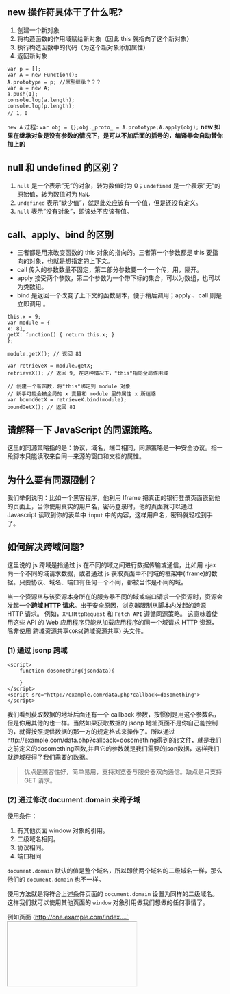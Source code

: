 ## new 操作符具体干了什么呢?

1.  创建一个新对象
2.  将构造函数的作用域赋给新对象（因此 this 就指向了这个新对象）
3.  执行构造函数中的代码（为这个新对象添加属性）
4.  返回新对象

```
var p = [];
var A = new Function();
A.prototype = p; //原型继承？？？
var a = new A;
a.push(1);
console.log(a.length);
console.log(p.length);
// 1，0
```

`new A` 过程:
`var obj = {};obj._proto_ = A.prototype;A.apply(obj);`
**new 如果在继承对象是没有参数的情况下，是可以不加后面的括号的，编译器会自动替你加上的**

## null 和 undefined 的区别？

1.  `null` 是一个表示”无”的对象，转为数值时为 0；`undefined` 是一个表示”无”的原始值，转为数值时为 `NaN`。
2.  `undefined` 表示”缺少值”，就是此处应该有一个值，但是还没有定义。
3.  `null` 表示”没有对象”，即该处不应该有值。

## call、apply、bind 的区别

- 三者都是用来改变函数的 this 对象的指向的。三者第一个参数都是 this 要指向的对象，也就是想指定的上下文。
- call 传入的参数数量不固定，第二部分参数要一个一个传，用，隔开。
- apply 接受两个参数，第二个参数为一个带下标的集合，可以为数组，也可以为类数组。
- bind 是返回一个改变了上下文的函数副本，便于稍后调用；apply 、call 则是立即调用 。

```
this.x = 9;
var module = {
x: 81,
getX: function() { return this.x; }
};

module.getX(); // 返回 81

var retrieveX = module.getX;
retrieveX(); // 返回 9, 在这种情况下，"this"指向全局作用域

// 创建一个新函数，将"this"绑定到 module 对象
// 新手可能会被全局的 x 变量和 module 里的属性 x 所迷惑
var boundGetX = retrieveX.bind(module);
boundGetX(); // 返回 81
```

## 请解释一下 JavaScript 的同源策略。

这里的同源策略指的是：协议，域名，端口相同，同源策略是一种安全协议。指一段脚本只能读取来自同一来源的窗口和文档的属性。

## 为什么要有同源限制？

我们举例说明：比如一个黑客程序，他利用 Iframe 把真正的银行登录页面嵌到他的页面上，当你使用真实的用户名，密码登录时，他的页面就可以通过 Javascript 读取到你的表单中 `input` 中的内容，这样用户名，密码就轻松到手了。

## 如何解决跨域问题?

这里说的 js 跨域是指通过 js 在不同的域之间进行数据传输或通信，比如用 ajax 向一个不同的域请求数据，或者通过 js 获取页面中不同域的框架中(iframe)的数据。只要协议、域名、端口有任何一个不同，都被当作是不同的域。

当一个资源从与该资源本身所在的服务器不同的域或端口请求一个资源时，资源会发起一个**跨域 HTTP 请求**。出于安全原因，浏览器限制从脚本内发起的跨源 HTTP 请求。 例如，`XMLHttpRequest` 和 `Fetch API` 遵循同源策略。 这意味着使用这些 API 的 Web 应用程序只能从加载应用程序的同一个域请求 HTTP 资源，除非使用 跨域资源共享`CORS`(跨域资源共享) 头文件。

### (1) 通过 jsonp 跨域

```
<script>
    function dosomething(jsondata){

    }
</script>
<script src="http://example.com/data.php?callback=dosomething"></script>
```

我们看到获取数据的地址后面还有一个 callback 参数，按惯例是用这个参数名，但是你用其他的也一样。当然如果获取数据的 jsonp 地址页面不是你自己能控制的，就得按照提供数据的那一方的规定格式来操作了。所以通过http://example.com/data.php?callback=dosomething得到的js文件，就是我们之前定义的dosomething函数,并且它的参数就是我们需要的json数据，这样我们就跨域获得了我们需要的数据。

> 优点是兼容性好，简单易用，支持浏览器与服务器双向通信。缺点是只支持 GET 请求。

### (2) 通过修改 document.domain 来跨子域

使用条件：

1.  有其他页面 window 对象的引用。
2.  二级域名相同。
3.  协议相同。
4.  端口相同

`document.domain` 默认的值是整个域名，所以即使两个域名的二级域名一样，那么他们的 `document.domain` 也不一样。

使用方法就是将符合上述条件页面的 `document.domain` 设置为同样的二级域名。这样我们就可以使用其他页面的 `window` 对象引用做我们想做的任何事情了。

例如页面 (http://one.example.com/index....`<iframe>`

```
<iframe id="iframe" src="http://two.example.com/iframe.html"></iframe>
```

在 iframe.html 中使用 JavaScript 将 `document.domain` 设置好，也就是 example.com。

```
var iframe = document.getElementById('iframe');

document.domain = 'example.com';

iframe.contentDocument; // 框架的 document 对象
iframe.contentWindow; // 框架的 window 对象
```

这样，我们就可以获得对框架的完全控制权了。

### (3) 使用 window.name 来进行跨域

```
window.name = "My window's name";
location.href = "http://www.qq.com/";

// 再检测 window.name

window.name; // My window's name
```

在一个标签里面跳转网页的话，我们的 `window.name` 是不会改变的。由于安全原因，浏览器始终会保持 `window.name` 是 `string` 类型。

基于这个思想，我们可以在某个页面设置好 `window.name` 的值，然后跳转到另外一个页面。在这个页面中就可以获取到我们刚刚设置的 `window.name` 了。

```
var iframe = document.getElementById('iframe');
var data = '';

iframe.onload = function() {
    data = iframe.contentWindow.name;
};
```

> 因为两个页面完全不同源，出现了报错由于 window.name 不随着 URL 的跳转而改变，所以我们使用一个暗黑技术来解决这个问题：

```
var iframe = document.getElementById('iframe');
var data = '';

iframe.onload = function() {
    iframe.onload = function(){
        data = iframe.contentWindow.name;
    }
    iframe.src = 'about:blank';
};
```

> 或者将里面的 about:blank 替换成某个同源页面（最好是空页面，减少加载时间）。这种方法与 `document.domain` 方法相比，放宽了域名后缀要相同的限制，可以从任意页面获取 `string` 类型的数据。

### (4) 使用 HTML5 中新引进的 window.postMessage 方法来跨域传送数据

```
windowObj.postMessage(message, targetOrigin);
```

- `windowObj`: 接受消息的 Window 对象。
- `message`: 在最新的浏览器中可以是对象。
- `targetOrigin`: 目标的源，`*` 表示任意。

这个方法非常强大，无视协议，端口，域名的不同

```
var windowObj = window; // 可以是其他的 Window 对象的引用
var data = null;

addEventListener('message', function(e){
    if(e.origin == 'http://jasonkid.github.io/fezone') {
        data = e.data;

        e.source.postMessage('Got it!', '*');
    }
});
```

`message` 事件就是用来接收 `postMessage` 发送过来的请求的。函数参数的属性有以下几个：

- `origin`: 发送消息的 window 的源。
- `data`: 数据。
- `source`: 发送消息的 Window 对象。

### (5) CORS

服务器端对于 `CORS` 的支持，主要就是通过设置 `Access-Control-Allow-Origin` 来进行的。如果浏览器检测到相应的设置，就可以允许 Ajax 进行跨域的访问。

### (6) nginx 反向代理

配置`proxy_pass`转发请求

```
#user  nobody;
worker_processes  1;
error_log  /disk/nginx/logs/error.log;
#error_log  logs/error.log  notice;
#error_log  logs/error.log  info;
pid        logs/nginx.pid;

events {
    worker_connections  2048;
}

http {
    include       mime.types;
    default_type  application/octet-stream;
    access_log  /disk/nginx/logs/host.access.log;
    sendfile        on;
    #tcp_nopush     on;
    #keepalive_timeout  0;
    keepalive_timeout  65;

    #gzip  on;
      limit_req_zone $binary_remote_addr zone=perip:10m rate=1r/s;
       limit_req_zone $server_name zone=perserver:10m rate=10r/s;
    # HTTPS server
    server {
        limit_req zone=perip burst=5 nodelay;//限流配置
        limit_req zone=perserver burst=10;
        listen 443;
        server_name mp.baidu.com;
        ssl on;
        ssl_certificate  1_mp.baidu.com_bundle.crt;
        ssl_certificate_key  2_mp.baidu.com.key;
        ssl_session_timeout 5m;
        ssl_protocols TLSv1 TLSv1.1 TLSv1.2;
        ssl_ciphers ECDHE-RSA-AES128-GCM-SHA256:HIGH:!aNULL:!MD5:!RC4:!DHE;
        ssl_prefer_server_ciphers on;
        location / {
            root   html;
            index  index.html index.htm;
            proxy_pass http://10.105.26.210;  //直接转发
        }
    }

}
```

## 说说严格模式的限制

目的：消除 Javascript 语法的一些不合理、不严谨之处，减少一些怪异行为;

- 变量必须声明后再使用函数的参数不能有同名属性，否则报错禁止 `this` 指向全局对象不能使用 `with` 语句增加了保留字
- `arguments` 不会自动反映函数参数的变化
- 消除代码运行的一些不安全之处，保证代码运行的安全
- 提高编译器效率，增加运行速度
- 为未来新版本的 Javascript 做好铺垫

## 请解释什么是事件代理

事件代理（Event Delegation），又称之为事件委托。即是把原本需要绑定的事件委托给父元素，让父元素担当事件监听的职务。事件代理的原理是 DOM 元素的事件冒泡。使用事件代理的好处是可以提高性能

使用委托代理的原因：

- 需要绑定事件的元素很多，且处理逻辑类似。
- 元素是动态创建，或频繁增加、删除，导致元素绑定事件过于复杂的。

## Event Loop、消息队列、事件轮询

异步函数在执行结束后，会在事件队列中添加一个事件（回调函数）(遵循先进先出原则)，主线程中的代码执行完毕后（即一次循环结束），下一次循环开始就在事件队列中“读取”事件，然后调用它所对应的回调函数。这个过程是循环不断的，所以整个的这种运行机制又称为 `Event Loop`（事件循环）

主线程运行的时候，产生堆（heap）和栈（stack），栈中的代码（同步任务）调用各种外部 API，它们在”任务队列”中加入各种事件（click，load，done）。只要栈中的代码执行完毕，主线程就会去读取”任务队列”，依次执行那些事件所对应的回调函数。

执行栈中的代码（同步任务），总是在读取”任务队列”（异步任务）之前执行。

## ES6 的了解

es6 是一个新的标准，它包含了许多新的语言特性和库，是 JS 最实质性的一次升级。比如’箭头函数’、’字符串模板’、’generators(生成器)’、’async/await’、’解构赋值’、’class’等等，还有就是引入 module 模块的概念。

**箭头函数** 可以让 `this` 指向固定化，这种特性很有利于封装回调函数

1.  函数体内的 `this` 对象，就是定义时所在的对象，而不是使用时所在的对象。
2.  不可以当作构造函数，也就是说，不可以使用 `new`命令，否则会抛出一个错误。
3.  不可以使用 `arguments` 对象，该对象在函数体内不存在。如果要用，可以用 Rest 参数代替
4.  不可以使用 `yield` 命令，因此箭头函数不能用作 `Generator` 函数。

**async/await** 是写异步代码的新方式，以前的方法有回调函数和 Promise。

- `async/await` 是基于 `Promise` 实现的，它不能用于普通的回调函数。
- `async/await` 与 `Promise` 一样，是非阻塞的。
- `async/await` 使得异步代码看起来像同步代码，这正是它的魔力所在。

## 说说你对 Promise 的理解

Promise 是异步编程的一种解决方案，比传统的解决方案——回调函数和事件监听——更合理和更强大。

所谓 Promise，简单说就是一个容器，里面保存着某个未来才会结束的事件（通常是一个异步操作）的结果。从语法上说，Promise 是一个对象，从它可以获取异步操作的消息。Promise 提供统一的 API，各种异步操作都可以用同样的方法进行处理。

Promise 对象有以下两个特点:

- 对象的状态不受外界影响，Promise 对象代表一个异步操作，有三种状态：Pending（进行中）、Resolved（已完成，又称 Fulfilled）和 Rejected（已失败）
- 一旦状态改变，就不会再变，任何时候都可以得到这个结果。

## 说说你对 AMD 和 Commonjs 的理解

### (1) CommonJS

`CommonJS` 规范是诞生比较早的。NodeJS 就采用了 CommonJS。加载模块是同步的，也就是说，只有加载完成，才能执行后面的操作。

```
var clock = require('clock');
clock.start();
```

这种写法适合服务端，因为在服务器读取模块都是在本地磁盘，加载速度很快。但是如果在客户端，加载模块的时候有可能出现“假死”状况。比如上面的例子中 clock 的调用必须等待 clock.js 请求成功，加载完毕。那么，能不能异步加载模块呢？

### (2) AMD

AMD，即 (Asynchronous Module Definition)，这种规范是异步的加载模块，requireJs 应用了这一规范。先定义所有依赖，然后在加载完成后的回调函数中执行。非同步加载模块，允许指定回调函数。

```
require(['clock'],function(clock){
  clock.start();
});
```

### (3) CMD

CMD (Common Module Definition), 是 seajs 推崇的规范，CMD 则是依赖就近，用的时候再 require

```
define(function(require, exports, module) {
   var clock = require('clock');
   clock.start();
});
```

## Commonjs 和 es6 模块

### (1) commonJS 模块

1.  动态加载模块
    commonJS 和 es6 的最大区别大概就在于此了吧，commonJS 模块的动态加载能够很轻松的实现懒加载，优化用户体验。

2.  加载整个模块
    commonJS 模块中，导出的是整个模块。

3.  每个模块皆为对象
    commonJS 模块都被视作一个对象。

4.  值拷贝
    commonJS 的模块输出和 函数的值传递相似，都是值的拷贝

### (2) es6 模块

1.  静态解析
    即在解析阶段就确定输出的模块，所以 es6 模块的 import 一般写在被引入文件的开头。

2.  模块不是对象
    在 es6 里，每个模块并不会当做一个对象看待

3.  加载的不是整个模块
    在 es6 模块中经常会看见一个模块中有好几个 export 导出

4.  模块的引用
    es6 模块中，导出的并不是模块的值拷贝，而是这个模块的引用

## Debounce、throttle

> 以下场景往往由于事件频繁被触发，因而频繁执行 DOM 操作、资源加载等重行为，导致 UI 停顿甚至浏览器崩溃。

1.  window 对象的 resize、scroll 事件
2.  拖拽时的 mousemove 事件
3.  射击游戏中的 mousedown、keydown 事件
4.  文字输入、自动完成的 keyup 事件

### Debounce(防抖)

#### 定义

> 当调用动作 n 毫秒后，才会执行该动作，若在这 n 毫秒内又调用此动作则将重新计算执行时间。可以把多个顺序地调用合并成一次。

#### 实例

> 1.  调整桌面浏览器窗口大小的时候，会触发很多次 resize 事件
> 2.  基于 AJAX 请求的自动完成功能，通过 keypress 触发

#### 实现

```
/**
* 空闲控制 返回函数连续调用时，空闲时间必须大于或等于 idle，action 才会执行
* @param idle   {number}    空闲时间，单位毫秒
* @param action {function}  请求关联函数，实际应用需要调用的函数
* @return {function}    返回客户调用函数
*/
debounce(idle,action)

var debounce = function(idle, action){
  var last
  return function(){
    var _this = this, args = arguments
    clearTimeout(last)
    last = setTimeout(function(){
        action.apply(_this, args)
    }, idle)
  }
}
```

### Throttle（节流阀）

#### 定义

> 预先设定一个执行周期，当调用动作的时刻大于等于执行周期则执行该动作，然后进入下一个新周期。只允许一个函数在 X 毫秒内执行一次。

> 不同点:跟 debounce 主要的不同在于，throttle 保证 X 毫秒内至少执行一次。

#### 实例：

> 1.  无限滚动

#### 实现

```
/**
* 频率控制 返回函数连续调用时，action 执行频率限定为 次 / delay
* @param delay  {number}    延迟时间，单位毫秒
* @param action {function}  请求关联函数，实际应用需要调用的函数
* @return {function}    返回客户调用函数
*/
throttle(delay,action)

var throttle = function(delay, action){
  var last = 0;
  return function(){
    var curr = +new Date()
    if (curr - last > delay){
      action.apply(this, arguments)
      last = curr
    }
  }
}
```

### requestAnimationFrame

> 告诉浏览器您希望执行动画并请求浏览器在下一次重绘之前调用指定的函数来更新动画。该方法使用一个回调函数作为参数，这个回调函数会在浏览器重绘之前调用。是另一种限速执行的方式。跟 `_.throttle(dosomething, 16)` 等价。它是高保真的，如果追求更好的精确度的话，可以用浏览器原生的 API 。

**异步**

- 在浏览器重绘前调用，保证浏览器渲染效率和性能
- 可以精准地控制动画的每一帧

#### 优点

- 动画保持 60fps（每一帧 16 ms），浏览器内部决定渲染的最佳时机
- 简洁标准的 API，后期维护成本低

#### 缺点

- 动画的开始/取消需要开发者自己控制，不像 ‘.debounce’ 或 ‘.throttle’由函数内部处理。
- 浏览器标签未激活时，一切都不会执行。
- 尽管所有的现代浏览器都支持 rAF ，IE9，Opera Mini 和 老的 Android 还是需要打补丁。
- Node.js 不支持，无法在服务器端用于文件系统事件。

实现如下：

```
var latestKnownScrollY = 0,
    ticking = false,
  item = document.querySelectorAll('.item');


function update() {
    // reset the tick so we can
    // capture the next onScroll
    ticking = false;

  item[0].style.width = latestKnownScrollY + 100 + 'px';
}


function onScroll() {
    latestKnownScrollY = window.scrollY; //No IE8
    requestTick();
}

function requestTick() {
    if(!ticking) {
        requestAnimationFrame(update);
    }
    ticking = true;
}

 window.addEventListener('scroll', onScroll, false);


/// THROTTLE

function throttled_version() {
   item[1].style.width = window.scrollY + 100 + 'px';
}

 window.addEventListener('scroll', _.throttle(throttled_version, 16), false);
```

### 如何使用 debounce 和 throttle 以及常见的坑

> 1.  不止一次地调用 \_.debounce 方法：

```
// 错误
$(window).on('scroll', function() {
   _.debounce(doSomething, 300);
});
// 正确
$(window).on('scroll', _.debounce(doSomething, 200));
```

### 总结

> - `debounce`：把触发非常频繁的事件（比如按键）合并成一次执行。
> - `throttle`：保证每 X 毫秒恒定的执行次数，比如每 200ms 检查下滚动位置，并触发 CSS 动画。
> - `requestAnimationFrame`：可替代 `throttle` ，函数需要重新计算和渲染屏幕上的元素时，想保证动画或变化的平滑性，可以用它。注意：IE9 不支持。

## console

1.  `console.log console.warn console.info console.error`
2.  `console.group & console.groupEnd`
3.  `console.table`
4.  `console.log('%chello world', 'background-image:-webkit-gradient( linear, left top, right top, color-stop(0, #f22));`
5.  `console.assert`
6.  `console.count`
7.  `console.dir`
8.  `console.time & console.timeEnd`
9.  `console.profile & console.timeLime`
10. `keys & values`
11. `monitor & unmonitor`

## 怎么设置多个 window.onload 事件（类似像 jquery 一样可以同时存在多个$(document).ready()事件）

```
/*
*假设有2个函数firstFunction和secondFunction需要在网页加载完毕时执行， 需要绑定到window。onload。如果通过：
*
* window.onload = firstFunction;
* window.onload = secondFunction;
* 结果是只有secondFunction会执行，secondFunction会覆盖firstFunction。
*/

/*
*正确的方式是：
* Javascript 共享onload事件处理方法：
*/
//1.在需要绑定的函数不是很多时，可以创建一个匿名函数容纳需绑定的函数，再将该匿名函数绑定至window。onload函数
window.onload = function()
    {
      firstFunction();
      secondFunction();
    }

//2.实现一个函数addLoadEvent，如下

function addLoadEvent(func)
    {
      var oldOnLoad = window.onload;
      if(typeof window.onload != 'function')
      {
        window.onload = func;
      }
      else
      {
        window.onload = function()
        {
          oldOnLoad();
          func();
        }

      }
    }

addLoadEvent(firstFunction);
addLoadEvent(secondFunction);
```

## XML 和 JSON 的区别？

- 数据体积方面。JSON 相对于 XML 来讲，数据的体积小，传递的速度更快些。
- 数据交互方面。JSON 与 JavaScript 的交互更加方便，更容易解析处理，更好的数据交互。
- 数据描述方面。JSON 对数据的描述性比 XML 较差。
- 传输速度方面。JSON 的速度要远远快于 XML。

## 谈谈你对 webpack 的看法

`WebPack` 是一个模块打包工具，你可以使用`WebPack`管理你的模块依赖，并编绎输出模块们所需的静态文件。它能够很好地管理、打包 Web 开发中所用到的`HTML、JavaScript、CSS`以及各种静态文件（图片、字体等），让开发过程更加高效。对于不同类型的资源，`webpack`有对应的模块加载器。`webpack`模块打包器会分析模块间的依赖关系，最后 生成了优化且合并后的静态资源。

### (1) 两大特色

- code splitting（可以自动完成）
- loader 可以处理各种类型的静态文件，并且支持串联操作

### (2) 新特性

- 对 CommonJS 、 AMD 、ES6 的语法做了兼容
- 对 js、css、图片等资源文件都支持打包
- 串联式模块加载器以及插件机制，让其具有更好的灵活性和扩展性，例如提供对 CoffeeScript、ES6 的支持
- 有独立的配置文件 webpack.config.js
- 可以将代码切割成不同的 chunk，实现按需加载，降低了初始化时间
- 支持 SourceUrls 和 SourceMaps，易于调试
- 具有强大的 Plugin 接口，大多是内部插件，使用起来比较灵活
- webpack 使用异步 IO 并具有多级缓存。这使得 webpack 很快且在增量编译上更加快

## Javascript 垃圾回收方法

### (1) 标记清除（mark and sweep）

这是 JavaScript 最常见的垃圾回收方式，当变量进入执行环境的时候，比如函数中声明一个变量，垃圾回收器将其标记为“进入环境”，当变量离开环境的时候（函数执行结束）将其标记为“离开环境”。

垃圾回收器会在运行的时候给存储在内存中的所有变量加上标记，然后去掉环境中的变量以及被环境中变量所引用的变量（闭包），在这些完成之后仍存在标记的就是要删除的变量了

### (2) 引用计数(reference counting)

在低版本 IE 中经常会出现内存泄露，很多时候就是因为其采用引用计数方式进行垃圾回收。引用计数的策略是跟踪记录每个值被使用的次数，当声明了一个 变量并将一个引用类型赋值给该变量的时候这个值的引用次数就加 1，如果该变量的值变成了另外一个，则这个值得引用次数减 1，当这个值的引用次数变为 0 的时候，说明没有变量在使用，这个值没法被访问了，因此可以将其占用的空间回收，这样垃圾回收器会在运行的时候清理掉引用次数为 0 的值占用的空间。(循环引用问题)

在 IE 中虽然 JavaScript 对象通过标记清除的方式进行垃圾回收，但 BOM 与 DOM 对象却是通过引用计数回收垃圾的，也就是说只要涉及 B

## DOM 操作——怎样添加、移除、移动、复制、创建和查找节点。

### 创建新节点

```
createDocumentFragment()    //创建一个DOM片段

createElement()   //创建一个具体的元素

createTextNode()   //创建一个文本节点
```

### 添加、移除、替换、插入

```
appendChild()

removeChild()

replaceChild()

insertBefore() //并没有insertAfter()
```

## js 延迟加载的方式有哪些？

### (1) defer

这个布尔属性被设定用来通知浏览器该脚本将在文档完成解析后，触发 `DOMContentLoaded` 事件前执行。如果缺少 `src` 属性（即内嵌脚本），该属性不应被使用，因为这种情况下它不起作用。对动态嵌入的脚本使用 `async=false` 来达到类似的效果。

```
<!DOCTYPE html>
<html>
<head>
    <script src="test1.js" defer="defer"></script>
    <script src="test2.js" defer="defer"></script>
</head>
<body>
<!-- 这里放内容 -->
</body>
</html>  
```

虽然`<script>` 元素放在了`<head>`元素中，但包含的脚本将延迟浏览器遇到`</html>`标签后再执行。`HTML5`规范要求脚本按照它们出现的先后顺序执行。在现实当中，延迟脚本并不一定会按照顺序执行。`defer`属性 **只适用于外部脚本文件**。支持 `HTML5` 的实现会忽略嵌入脚本设置的 `defer`属性。

### (2) async（HTML5）

该布尔属性指示浏览器是否在允许的情况下异步执行该脚本。该属性对于内联脚本无作用 (即没有 src 属性的脚本）,**只适用于外部脚本文件**。

目的：不让页面等待脚本下载和执行，从而 **异步加载页面其他内容** 。异步脚本一定会在页面 load 事件前执行。不能保证脚本会按顺序执行。

```
<!DOCTYPE html>
<html>
<head>
    <script src="test1.js" async></script>
    <script src="test2.js" async></script>
</head>
<body>
<!-- 这里放内容 -->
</body>
</html>  
```

### (3) 动态创建 DOM 方式（创建 script，插入到 DOM 中，加载完毕后 callBack）

```
//这些代码应被放置在</body>标签前(接近HTML文件底部)
<script type="text/javascript">  
   function downloadJSAtOnload() {  
       varelement = document.createElement("script");  
       element.src = "defer.js";  
       document.body.appendChild(element);  
   }  
   if (window.addEventListener)  
      window.addEventListener("load",downloadJSAtOnload, false);  
   else if (window.attachEvent)  
      window.attachEvent("onload",downloadJSAtOnload);  
   else
      window.onload =downloadJSAtOnload;  
</script>  
```

### (4) 通过 ajax 按需异步载入 js

```
var xhr = new XMLHttpRequest();  
xhr.open("get", "script1.js", true);  
xhr.onreadystatechange = function(){  
    if (xhr.readyState == 4){  
        if (xhr.status >= 200 && xhr.status < 300 || xhr.status == 304){  
            var script = document.createElement ("script");  
            script.type = "text/javascript";  
            script.text = xhr.responseText;  
            document.body.appendChild(script);  
        }  
    }  
};  
xhr.send(null);  
```

### (5) 创建并插入 iframe，让它异步执行 js

## DOM 文档加载步骤：

1.  解析 HTML 结构
2.  加载外部的脚本和样式文件
3.  解析并执行脚本代码
4.  执行$(function(){})内对应代码
5.  加载图片等二进制资源
6.  页面加载完毕，执行 window.onload

## 哪些操作会造成内存泄漏？

- 内存泄漏指任何对象在您不再拥有或需要它之后仍然存在。
- 垃圾回收器定期扫描对象，并计算引用了每个对象的其他对象的数量。如果一个对象的引用数量为 0（没有其他对象引用过该对象），或对该对象的惟一引用是循环的，那么该对象的内存即可回收。
- setTimeout 的第一个参数使用字符串而非函数的话，会引发内存泄漏。
- 闭包、控制台日志、循环（在两个对象彼此引用且彼此保留时，就会产生一个循环）

## 如何删除一个 cookie

### (1) 将时间设为当前时间往前一点。

```
var date = new Date();

date.setDate(date.getDate() - 1);//真正的删除
```

`setDate()`方法用于设置一个月的某一天。

### (2) expires 的设置

`document.cookie = 'user='+ encodeURIComponent('name') + ';expires = ' + new Date(0)`

## document.write()的用法

`document.write`方法可以用在两个方面：

- 页面载入过程中用实时脚本创建页面内容
- 用延时脚本创建本窗口或新窗口的内容

`document.write`只能重绘整个页面。`innerHTML`可以重绘页面的一部分

## attribute 和 property 的区别是什么？

- `attribute` 是 `dom` 元素在文档中作为 `html` 标签拥有的属性；
- `property` 就是 `dom` 元素在 `js` 中作为对象拥有的属性。

> 对于 `html` 的标准属性来说，`attribute` 和 `property` 是同步的，是会自动更新的，但是对于自定义的属性来说，他们是不同步的，

## ===运算符判断相等的流程是怎样的

- 如果两个值不是相同类型，它们不相等
- 如果两个值都是 `null` 或者都是 `undefined`，它们相等
- 如果两个值都是布尔类型 `true` 或者都是 `false`，它们相等
- 如果其中有一个是 `NaN`，它们不相等
- 如果都是数值型并且数值相等，他们相等， -0 等于 0
- 如果他们都是字符串并且在相同位置包含相同的 16 位值，他它们相等；如果在长度或者内容上不等，它们不相等；两个字符串显示结果相同但是编码不同==和===都认为他们不相等
- 如果他们指向相同对象、数组、函数，它们相等；如果指向不同对象，他们不相等

## ==运算符判断相等的流程是怎样的

- 如果两个值类型相同，按照===比较方法进行比较
- 如果类型不同，使用如下规则进行比较
- 如果其中一个值是 `null`，另一个是 `undefined`，它们相等
- 如果一个值是 **数字** 另一个是 **字符串**，将 **字符串转换为数字** 进行比较
- 如果有布尔类型，将 **true 转换为 1，false 转换为 0**，然后用==规则继续比较
- 如果一个值是对象，另一个是数字或字符串，将对象转换为原始值然后用==规则继续比较
- **其他所有情况都认为不相等**

## 对象到字符串的转换步骤

1.  如果对象有`toString()`方法，javascript 调用它。如果返回一个原始值（primitive value 如：`string number boolean`）,将这个值转换为字符串作为结果
2.  如果对象没有`toString()`方法或者返回值不是原始值，javascript 寻找对象的`valueOf()`方法，如果存在就调用它，返回结果是原始值则转为字符串作为结果
3.  否则，javascript 不能从`toString()`或者`valueOf()`获得一个原始值，此时`throws a TypeError`

## 对象到数字的转换步骤

1.  如果对象有`valueOf()`方法并且返回元素值，javascript 将返回值转换为数字作为结果
2.  否则，如果对象有`toString()`并且返回原始值，javascript 将返回结果转换为数字作为结果
3.  否则，`throws a TypeError`

## <,>,<=,>=的比较规则

所有比较运算符都支持任意类型，但是 **比较只支持数字和字符串**，所以需要执行必要的转换然后进行比较，转换规则如下:

1.  如果操作数是对象，转换为原始值：如果`valueOf`方法返回原始值，则使用这个值，否则使用`toString`方法的结果，如果转换失败则报错
2.  经过必要的对象到原始值的转换后，如果两个操作数都是字符串，按照字母顺序进行比较（他们的 16 位 unicode 值的大小）
3.  否则，如果有一个操作数不是字符串，**将两个操作数转换为数字**进行比较

## +运算符工作流程

1.  如果有操作数是对象，转换为原始值
2.  此时如果有 **一个操作数是字符串** ，其他的操作数都转换为字符串并执行连接
3.  否则：**所有操作数都转换为数字并执行加法**

## 函数内部 arguments 变量有哪些特性,有哪些属性,如何将它转换为数组

- `arguments`所有函数中都包含的一个局部变量，是一个类数组对象，对应函数调用时的实参。如果函数定义同名参数会在调用时覆盖默认对象
- `arguments[index]`分别对应函数调用时的实参，并且通过 arguments 修改实参时会同时修改实参
- `arguments.length`为实参的个数（Function.length 表示形参长度）
- `arguments.callee`为当前正在执行的函数本身，使用这个属性进行递归调用时需注意`this`的变化
- `arguments.caller`为调用当前函数的函数（已被遗弃）
- 转换为数组：`var args = Array.prototype.slice.call(arguments, 0);`

## 下面这段代码想要循环延时输出结果 0 1 2 3 4,请问输出结果是否正确,如果不正确,请说明为什么,并修改循环内的代码使其输出正确结果

```
for (var i = 0; i < 5; ++i) {
  setTimeout(function () {
    console.log(i + ' ');
  }, 100);
}
```

不能输出正确结果，因为循环中 `setTimeout` 接受的参数函数通过闭包访问变量 `i`。javascript 运行环境为单线程，`setTimeout` 注册的函数需要等待线程空闲才能执行，此时 `for` 循环已经结束，`i` 值为 5.五个定时输出都是 5 修改方法：将 `setTimeout` 放在函数立即调用表达式中，将 `i` 值作为参数传递给包裹函数，创建新闭包

```
// 第一种
for (var i = 0; i < 5; ++i) {
  (function (i) {
    setTimeout(function () {
      console.log(i + ' ');
    }, 100);
  }(i));
}

// 第二种 在每次迭代时都为i创建新的绑定。
for (let i = 0; i < 5; ++i) {
  setTimeout(function () {
    console.log(i + ' ');
  }, 100);
}
```

## 如何判断一个对象是否为数组

```
/**
 * 判断一个对象是否是数组，参数不是对象或者不是数组，返回false
 *
 * @param {Object} arg 需要测试是否为数组的对象
 * @return {Boolean} 传入参数是数组返回true，否则返回false
 */
function isArray(arg) {
    if (typeof arg === 'object') {
        return Object.prototype.toString.call(arg) === '[object Array]';
    }
    return false;
}
```

## 如何判断一个对象是否为函数

```
/**
 * 判断对象是否为函数，如果当前运行环境对可调用对象（如正则表达式）
 * 的typeof返回'function'，采用通用方法，否则采用优化方法
 *
 * @param {Any} arg 需要检测是否为函数的对象
 * @return {boolean} 如果参数是函数，返回true，否则false
 */
function isFunction(arg) {
    if (arg) {
        if (typeof (/./) !== 'function') {
            return typeof arg === 'function';
        } else {
            return Object.prototype.toString.call(arg) === '[object Function]';
        }
    } // end if
    return false;
}
```

## 数组去重

### (1) 双层循环

```
var array = [1, 1, '1', '1'];

function unique(array) {
    // res用来存储结果
    var res = [];
    for (var i = 0, arrayLen = array.length; i < arrayLen; i++) {
        for (var j = 0, resLen = res.length; j < resLen; j++ ) {
            if (array[i] === res[j]) {
                break;
            }
        }
        // 如果array[i]是唯一的，那么执行完循环，j等于resLen
        if (j === resLen) {
            res.push(array[i])
        }
    }
    return res;
}

console.log(unique(array)); // [1, "1"]
```

优点：兼容性缺点：对象和 NaN 不去重

### (2) indexOf

```
var array = [1, 1, '1'];

function unique(array) {
    var res = [];
    for (var i = 0, len = array.length; i < len; i++) {
        var current = array[i];
        if (res.indexOf(current) === -1) {
            res.push(current)
        }
    }
    return res;
}

console.log(unique(array));
```

缺点：对象和 NaN 不去重

### (3) filter

```
var array = [1, 2, 1, 1, '1'];

// array.concat() 复制出来一份原有的数组，且对复制出来的新数组的操作不会影响到原有数组
function unique(array) {
    return array.concat().sort().filter(function(item, index, array){
        return !index || item !== array[index - 1]
    })
}

console.log(unique(array));
```

缺点：对象不去重 NaN 会被忽略掉

### (4) Object 键值对

因为 1 和 '1' 是不同的，但是这种方法会判断为同一个值，这是因为对象的键值只能是字符串，所以我们可以使用 `typeof item + item` 拼成字符串作为 key 值来避免这个问题
依然无法正确区分出两个对象，比如 `{value: 1} 和 {value: 2}`，因为 `typeof item + item` 的结果都会是 `object[object Object]`，不过我们可以使用 `JSON.stringify` 将对象序列化

```
var array = [{ value: 1 }, { value: 1 }, { value: 2 }, { value: 2 }];

function unique(array) {
    var obj = {};
    return array.filter(function (item, index, array) {
        var key = typeof item + JSON.stringify(item)
        return obj.hasOwnProperty(key) ? false : (obj[key] = true)
    })
}

console.log(unique(array)); // [{value: 1}, {value: 2}]
```

优点：全部去重

### (5) ES6

```
var array = [1, 2, 1, 1, '1'];

function unique(array) {
   return Array.from(new Set(array));
}
console.log(unique(array)); // [1, 2, "1"]
// Set。它类似于数组，但是成员的值都是唯一的，没有重复的值
。
```

简化

```
var unique = (a) => [...new Set(a)]
```

缺点：对象不去重 NaN 去重

## 闭包

```
function mo(){
    var x = 0;
    return function(){
        console.log(++x)
    }
}
var a = mo();
var b = mo();
a();
a();
b();
// 1，2，1
// a再次执行的时候没有走mo()函数，直接走的内部函数，保存了外层的x变量给自己用。
```

## for of 和 for in 区别

`for in` 是键值对形式，`for of` 是输出 value 形式，然后 for of 只要是配置了迭代器，都能遍历。

## 箭头函数中的 this

箭头函数的 `this` 一定来自定义时最上层的 `this`，普通函数的 `this` 来自执行者本身。

```
var obj = {
    field: 'hello',
    a: () => { console.log(this) }
}
// obj === window.obj //true
// 所以在定义时obj的this来自window
// 箭头函数this在定义时指定，所以this来自window

var obj2 = {
    b: function () {
        console.log(this)
    }
}
console.log(obj === window.obj);
obj.a();   // window
obj2.b(); // obj2
```

## 什么是纯函数

纯函数是指 不依赖于且不改变它作用域之外的变量状态 的函数。也就是说， 纯函数的返回值只由它调用时的参数决定 ，它的执行不依赖于系统的状态（比如：何时、何处调用它——译者注）。

## 页面和服务器之间的交互有哪几种

- Ajax
- WebSocket

## 单页面应用和多页面应用的区别

1.  应用组成
    - mpa:多个完整页面构成
    - spa:一个外壳页面和多个页面片段构成
2.  跳转方式
    - mpa:
    - spa:把一个页面片段删除或隐藏，加载另一个页面片段显示出来
3.  刷新方式
4.  跳转后公共资源是否重新加载
5.  url 模式
6.  用户体验
7.  能否实现转场动画
8.  页面间数据传递
9.  搜索引擎优化
10. 特别使用范围

## import 和 require 的区别

### (1) 遵循的模块化规范不一样

- `require`最早应该见于 nodejs 开发，属于 CommonJS 规范的一部分
- `import`是 ES2015 里的新模块化规范

### (2) 形式不同

- `require/exports` 的用法只有以下三种简单的写法

```
const fs = require('fs');
— — — — — — — — — — — — — —
exports.fs = fs;
module.exports = fs;
```

- `import/export`的写法就多种多样

```
import fs from 'fs';
import {default as fs} from 'fs';
import * as fs from 'fs';
import {readFile} from 'fs';
import {readFile as read} from 'fs';
import fs, {readFile} from 'fs';
— — — — — — — — — — — — — — — — — — — —
export default fs;
export const fs;
export function readFile;
export {readFile, read};
export * from 'fs';
```

### (3)本质上的差别

- CommonJS 还是 ES6 Module 输出都可以看成是一个具备多个属性或者方法的对象；
- `default` 是 ES6 Module 所独有的关键字，`export default fs` 输出默认的接口对象，`import fs from 'fs'` 可直接导入这个对象；
- ES6 Module 中导入模块的属性或者方法是强绑定的，包括基础类型；而 CommonJS 则是普通的值传递或者引用传递。
- `import` 传的是值引用，`require` 是值拷贝
- `import` 是在编译过程中执行，而`require`是同步。

```
// counter.js
exports.count = 0;
setTimeout(function(){
    console.log('counter'+exports.count++)
},500);

// common.js
const {count} = require('./counter)
setTimeout(function(){
    console.log('after'+count)
},1000);

// es6.js
import {count} from './counter'
setTimeout(function(){
    console.log('after'+count)
},1000)

//  common.js 输出 counter 1  after0
//  es6.js 输出 counter 1  after1
```

## 手写 parseInt 的实现

```
const parseInt = str => str - 0;
const parseInt = str => str / 1;
const parseInt = str => str * 1;
```

## 使用框架 ( vue / react 等)带来好处( 相对 jQuery )

- MVVC 架构，数据驱动视图，数据绑定，减少 DOM 操作。
- 组件化组织页面，效率更高，维护更简便。
  - 局部 CSS 样式，避免给全局带来混乱
  - 局部 JS 逻辑，更好的封装性
  - HTML 模板，使得 DOM 变更更为方便快捷
- Virtual Dom 带来性能上的提升
- 路由控制，单页应用更为简便

## 快速把这个数组清空

```
const len = arr.length
arr.length = 0
arr = Array.from({ length: len })
```

## 下面代码输出结果？为什么？

### (1)

```
Function.prototype.a = 'a';
Object.prototype.b = 'b';
function Person(){};
var p = new Person();
console.log('p.a: '+ p.a); // p.a: undefined
console.log('p.b: '+ p.b); // p.b: b
```

Person 的实例 p 的原型对象是 Person.prototype 没有 a 属性，Person.prototype.**proto** 指向 Object.prototype.**proto**同样没有 a 属性，所以是 undefined

### (2) promise

```
setTimeout(function() {console.log(1)}, 0);
new Promise(function executor(resolve) {
    console.log(2);  
    for( var i=0 ; i<10000 ; i++ ) {
        i == 9999 && resolve();
    }
    console.log(3);
}).then(function() {  
    console.log(4);
});
console.log(5);
// 2 3 5 4 1
```

- `Promise.then`是异步执行的，而创建 Promise 实例（`executor`）是同步执行的
- `setTimeout`的异步和`Promise.then`的异步看起来 **不太一样** ——至少是不在同一个队列中。

`Promise`里的函数会按顺序执行，输出 2 3 ，`Promise`里的`then`就是会异步执行，放到当前`Promise`任务队列的最后执行，而`console.log(5`）是按顺序执行的，所以先输出 5，再输出 4。`Promise.then()`里面的回调属于 microtask, 会在当前 Event Loop 的最后执行, 而 `SetTimeout` 内的回调属于 macrotask, 会在下一个 Event Loop 中执行

### (3)

```
async function async1() {
    console.log("a");
    await  async2(); //执行这一句后，await会让出当前线程，将后面的代码加到任务队列中，然后继续执行函数后面的同步代码
    console.log("b");
}
async function async2() {
   console.log( 'c');
}
console.log("d");
setTimeout(function () {
    console.log("e");
},0);
async1();
new Promise(function (resolve) {
    console.log("f");
    resolve();
}).then(function () {
    console.log("g");
});
console.log('h');
// 谁知道为啥结果不一样？？？？？？？？？？？？？
// 直接在控制台中运行结果：      d a c f h g b e
// 在页面的script标签中运行结果：d a c f h b g e
```

### (4) 闭包

```
for (var i = 0; i < 5; i++) {

 setTimeout((function(i) {

   console.log(i);

 })(i), i * 1000);
}
```

延时函数的第一个参数变成了一个立即执行函数，在这里应该是一个`undefined`，等价于：`setTimeout( undefined, … )`;立即函数会立马执行，所以是立马就输出 0 ～ 4；



## 装饰器原理

```
// 语法糖
class Cat {
    say() {
        console.log("meow ~");
    }
}

// 实现
function Cat() {}
Object.defineProperty(Cat.prototype, "say", {
    value: function() { console.log("meow ~"); },
    enumerable: false,
    configurable: true,
    writable: true
});
```

## es7 装饰器用过没，是干什么用的

装饰器本质是一个函数。修饰器是一个对类进行处理的函数。用来修改类的行为。装饰器只能用于类和类的方法，不能用于函数，因为存在 **函数提升**。

- 装饰器作用于 **类** 本身的时候，操作的对象也是这个类本身，
- 装饰器在作用于 **属性** 的时候，实际上是通过 `Object.defineProperty` 来进行扩展和封装的。

## async 与 defer 区别

异步(`async`) 脚本将在其加载完成后立即执行，而 延迟(`defer`) 脚本将等待 HTML 解析完成后，并按加载顺序执行。

## 找出数组中的最大值

1.  `reduce`

```
var arr = [6, 4, 1, 8, 2, 11, 3];
function max (prev, next) {
    return Math.max(prev, next)
}
console.log(arr.reduce(max));
```

2.  `apply`

```
var arr = [6, 4, 1, 8, 2, 11, 3];
console.log(Math.max.apply(null, arr));
```

3.  `ES6`

```
var arr = [6, 4, 1, 8, 2, 11, 3];
function max (arr) {
    return Math.max(...arr);
}
console.log(max(arr));
```

## 考察知识点最广的 JS 面试题

```
function Foo() {
    getName = function () { console.log(1); }
    return this;
}
Foo.getName = function () { console.log(2); } //静态方法
Foo.prototype.getName = function () { console.log(3); }
var getName = function () { console.log(4); }
function getName() { console.log(5); }
/* 写出输出 */
Foo.getName(); // 2 静态方法，不用实例化直接调用

getName(); // 4 函数声明提升，但是被函数表达式覆盖

Foo().getName(); // 1 Foo()返回this,执行window下的getName,而getName已经被改写

getName(); // 1 被上面重写

// JS的运算符优先级问题
// new (带参数列表)比new (无参数列表)高比函数调用高
// 相当于 new (Foo.getName)()
new Foo.getName(); // 2

// 优先级：new有参数列表(18)->.成员访问(18)->()函数调用(17)
// 相当于 (new Foo()).getName()
// 由于返回的是this，而this在构造函数中本来就代表当前实例化对象，最终Foo函数返回实例化对象。
// 之后调用实例化对象的getName函数，因为在Foo构造函数中没有为实例化对象添加任何属性，当前对象的原型对象(prototype)中寻找getName函数
new Foo().getName(); // 3

// new有参数列表(18)->new有参数列表(18)
// 相当于 new ((new Foo()).getName)();
new new Foo().getName();// 3
```

## 三种事件

### (1) DOM0 级模型

- HTML 代码中直接绑定:

```
<input type="button" onclick="fun()">
```

- 通过 JS 代码指定属性值:

```
var btn = document.getElementById('.btn');
btn.onclick = fun;
```

移除监听函数：

```
btn.onclick = null;
```

### (2) IE 事件模型

```
var btn = document.getElementById('.btn');
btn.attachEvent(‘onclick’, showMessage);
btn.detachEvent(‘onclick’, showMessage);
```

### (3) DOM2 级模型

```
var btn = document.getElementById('.btn');
btn.addEventListener(‘click’, showMessage, false);
btn.removeEventListener(‘click’, showMessage, false);
```

## `prototype`和`__proto__`的区别和关系

- `__proto__`是每个对象都有的一个属性，而`prototype`是函数才会有的属性。每个对象都会在内部初始化一个`__proto__`属性，当我们访问一个对象的属性时，如果这个对象内部不存在这个属性，那么他就会去`__proto__`里找这个属性，这个`__proto__`又会有自己的`__proto__`，于是就这样一直找下去，也就是我们平时所说的原型链概念。
- `prototype`属性是只有函数才特有的属性，当你创建一个函数时， js 会自动为这个函数加上 `prototype`属性，值是一个空对象。
- 对象有属性`__proto__`,指向该对象的构造函数的原型对象。
- 方法除了有属性`__proto__`,还有属性`prototype`，`prototype`指向该方法的原型对象。

![prototypeand__proto__](https://github.com/nljshoxbb/fe/blob/master/img/prototypeand__proto__.jpg)
